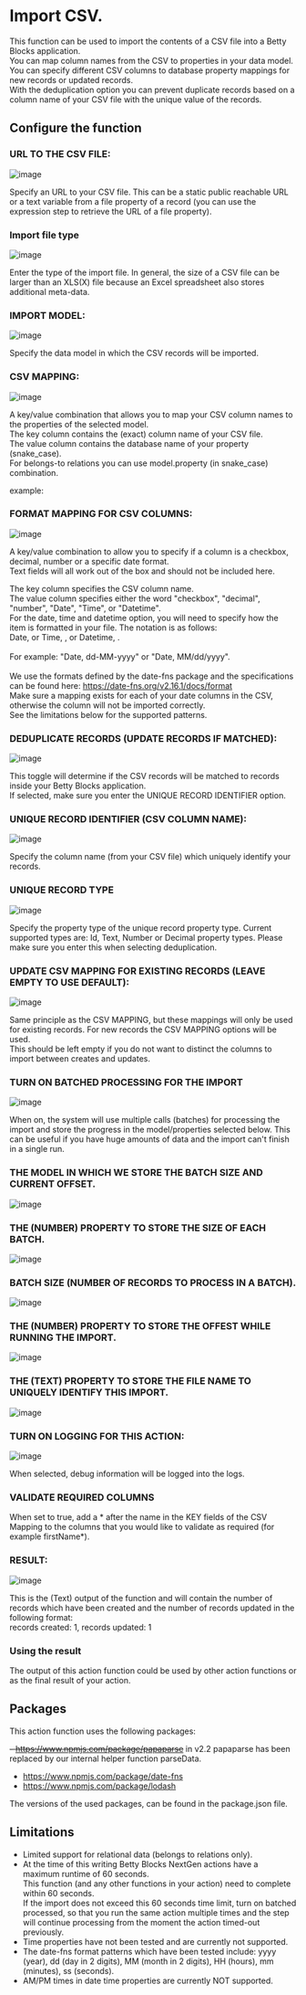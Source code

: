 # Import CSV.

This function can be used to import the contents of a CSV file into a Betty Blocks application.<br />
You can map column names from the CSV to properties in your data model.<br />
You can specify different CSV columns to database property mappings for new records or updated records.<br />
With the deduplication option you can prevent duplicate records based on a column name of your CSV file with the unique value of the records.

## Configure the function

### URL TO THE CSV FILE:

![image](https://user-images.githubusercontent.com/96063344/227200202-98752469-b186-4e11-8033-d6a923d455b1.png)

Specify an URL to your CSV file. This can be a static public reachable URL or a text variable from a file property of a record (you can use the expression step to retrieve the URL of a file property).<br />

### Import file type

![image](https://github.com/Betty-Services/import-csv/assets/96063344/6c460217-c271-409f-bfc3-d33bf1099057)

Enter the type of the import file. In general, the size of a CSV file can be larger than an XLS(X) file because an Excel spreadsheet also stores additional meta-data.

### IMPORT MODEL:

![image](https://user-images.githubusercontent.com/96063344/227200400-48686778-9c22-4d61-970d-0961973887ef.png)

Specify the data model in which the CSV records will be imported.

### CSV MAPPING:

![image](https://user-images.githubusercontent.com/96063344/227200534-0323cf3f-ecf7-4f1d-83ab-feaa30cd099b.png)

A key/value combination that allows you to map your CSV column names to the properties of the selected model.<br />
The key column contains the (exact) column name of your CSV file.<br />
The value column contains the database name of your property (snake_case).<br />
For belongs-to relations you can use model.property (in snake_case) combination.<br />

example:

### FORMAT MAPPING FOR CSV COLUMNS:

![image](https://github.com/Betty-Services/import-csv/assets/96063344/6fb2273a-5518-4ee2-9cab-cd6e1e421b79)

A key/value combination to allow you to specify if a column is a checkbox, decimal, number or a specific date format.<br />
Text fields will all work out of the box and should not be included here.<br />

The key column specifies the CSV column name.<br />
The value column specifies either the word "checkbox", "decimal", "number", "Date", "Time", or "Datetime".<br />
For the date, time and datetime option, you will need to specify how the item is formatted in your file. The notation is as follows:</br>
Date, <format> or Time, <format>, or Datetime, <format>.</br></br>For example: "Date, dd-MM-yyyy" or "Date, MM/dd/yyyy".</br></br>
We use the formats defined by the date-fns package and the specifications can be found here: https://date-fns.org/v2.16.1/docs/format<br />
Make sure a mapping exists for each of your date columns in the CSV, otherwise the column will not be imported correctly.<br />
See the limitations below for the supported patterns.

### DEDUPLICATE RECORDS (UPDATE RECORDS IF MATCHED):

![image](https://user-images.githubusercontent.com/96063344/227200721-31d1812b-87aa-4529-9768-ac4441ff872d.png)

This toggle will determine if the CSV records will be matched to records inside your Betty Blocks application.<br />
If selected, make sure you enter the UNIQUE RECORD IDENTIFIER option.<br />

### UNIQUE RECORD IDENTIFIER (CSV COLUMN NAME):

![image](https://user-images.githubusercontent.com/96063344/227200790-0ccb9d8a-6854-479f-a045-f7bb2169cfe9.png)

Specify the column name (from your CSV file) which uniquely identify your records.

### UNIQUE RECORD TYPE

![image](https://user-images.githubusercontent.com/96063344/232803057-0051661c-d364-4ce0-bf73-fd93879ba95a.png)

Specify the property type of the unique record property type. Current supported types are: Id, Text, Number or Decimal property types.
Please make sure you enter this when selecting deduplication.

### UPDATE CSV MAPPING FOR EXISTING RECORDS (LEAVE EMPTY TO USE DEFAULT):

![image](https://user-images.githubusercontent.com/96063344/227200906-b10a21ac-4ced-48b4-ae49-a3add274cf7f.png)

Same principle as the CSV MAPPING, but these mappings will only be used for existing records. For new records the CSV MAPPING options will be used.<br />
This should be left empty if you do not want to distinct the columns to import between creates and updates.

### TURN ON BATCHED PROCESSING FOR THE IMPORT

![image](https://github.com/Betty-Services/import-csv/assets/96063344/df4c5306-6b29-45c5-b0bd-9f816ea131e6)

When on, the system will use multiple calls (batches) for processing the import and store the progress in the model/properties selected below. This can be useful if you have huge amounts of data and the import can't finish in a single run.

### THE MODEL IN WHICH WE STORE THE BATCH SIZE AND CURRENT OFFSET.

![image](https://github.com/Betty-Services/import-csv/assets/96063344/899683ff-ac4d-4f1b-a95a-e5c00b908f13)

### THE (NUMBER) PROPERTY TO STORE THE SIZE OF EACH BATCH.

![image](https://github.com/Betty-Services/import-csv/assets/96063344/8644c183-b231-4c93-8844-4655f7901cff)

### BATCH SIZE (NUMBER OF RECORDS TO PROCESS IN A BATCH).

![image](https://github.com/Betty-Services/import-csv/assets/96063344/5306af99-5470-4e30-9680-1c9b06d42686)

### THE (NUMBER) PROPERTY TO STORE THE OFFEST WHILE RUNNING THE IMPORT.

![image](https://github.com/Betty-Services/import-csv/assets/96063344/8981da78-50cc-4a70-bc48-1ce8660e501d)

### THE (TEXT) PROPERTY TO STORE THE FILE NAME TO UNIQUELY IDENTIFY THIS IMPORT.

![image](https://github.com/Betty-Services/import-csv/assets/96063344/96096206-de5e-4176-aa70-f47c8ab142c5)

### TURN ON LOGGING FOR THIS ACTION:

![image](https://user-images.githubusercontent.com/96063344/227200968-a8898a64-1ae9-4c19-b84e-9d82456b02eb.png)

When selected, debug information will be logged into the logs.

### VALIDATE REQUIRED COLUMNS

When set to true, add a \* after the name in the KEY fields of the CSV Mapping to the columns that you would like to validate as required (for example firstName\*).

### RESULT:

![image](https://user-images.githubusercontent.com/96063344/227201040-034a15b3-c7af-4745-a19b-55a1b5583da9.png)

This is the (Text) output of the function and will contain the number of records which have been created and the number of records updated in the following format:<br />
records created: 1, records updated: 1

### Using the result

The output of this action function could be used by other action functions or as the final result of your action.

## Packages

This action function uses the following packages:

~~- https://www.npmjs.com/package/papaparse~~ in v2.2 papaparse has been replaced by our internal helper function parseData.

- https://www.npmjs.com/package/date-fns
- https://www.npmjs.com/package/lodash

The versions of the used packages, can be found in the package.json file.

## Limitations

- Limited support for relational data (belongs to relations only).
- At the time of this writing Betty Blocks NextGen actions have a maximum runtime of 60 seconds.<br />This function (and any other functions in your action) need to complete within 60 seconds.<br />
  If the import does not exceed this 60 seconds time limit, turn on batched processed, so that you run the same action multiple times and the step will continue processing from the moment the action timed-out previously.
- Time properties have not been tested and are currently not supported.
- The date-fns format patterns which have been tested include: yyyy (year), dd (day in 2 digits), MM (month in 2 digits), HH (hours), mm (minutes), ss (seconds).
- AM/PM times in date time properties are currently NOT supported.
